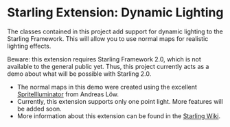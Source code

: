 Starling Extension: Dynamic Lighting
====================================

The classes contained in this project add support for dynamic lighting to the Starling Framework. This will allow you to use normal maps for realistic lighting effects.

Beware: this extension requires Starling Framework 2.0, which is not available to the general public yet. Thus, this project currently acts as a demo about what will be possible with Starling 2.0.

* The normal maps in this demo were created using the excellent [SpriteIlluminator](https://www.codeandweb.com/spriteilluminator) from Andreas Löw.
* Currently, this extension supports only one point light. More features will be added soon. 
* More information about this extension can be found in the [Starling Wiki](http://wiki.starling-framework.org/extensions/dynamic_lighting).